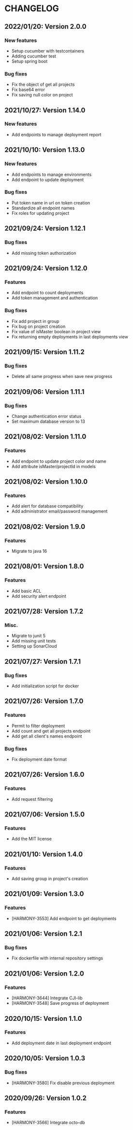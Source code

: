 # CHANGELOG

## 2022/01/20: Version 2.0.0

### New features

* Setup cucumber with testcontainers
* Adding cucumber test
* Setup spring boot

### Bug fixes

* Fix the object of get all projects
* Fix base64 error
* Fix saving null color on project

## 2021/10/27: Version 1.14.0

### New features

* Add endpoints to manage deployment report

## 2021/10/10: Version 1.13.0

### New features

* Add endpoints to manage environments
* Add endpoint to update deployment

### Bug fixes

* Put token name in url on token creation
* Standardize all endpoint names
* Fix roles for updating project

## 2021/09/24: Version 1.12.1

### Bug fixes

* Add missing token authorization

## 2021/09/24: Version 1.12.0

### Features

* Add endpoint to count deployments
* Add token management and authentication

### Bug fixes

* Fix add project in group
* Fix bug on project creation
* Fix value of isMaster boolean in project view
* Fix returning empty deployments in last deployments view

## 2021/09/15: Version 1.11.2

### Bug fixes

* Delete all same progress when save new progress

## 2021/09/06: Version 1.11.1

### Bug fixes

* Change authentication error status
* Set maximum database version to 13

## 2021/08/02: Version 1.11.0

### Features

* Add endpoint to update project color and name
* Add attribute isMaster/projectId in models

## 2021/08/02: Version 1.10.0

### Features

* Add alert for database compatibility
* Add administrator email/password management

## 2021/08/02: Version 1.9.0

### Features

* Migrate to java 16

## 2021/08/01: Version 1.8.0

### Features

* Add basic ACL
* Add security alert endpoint

## 2021/07/28: Version 1.7.2

### Misc.

* Migrate to junit 5
* Add missing unit tests
* Setting up SonarCloud

## 2021/07/27: Version 1.7.1

### Bug fixes

* Add initialization script for docker

## 2021/07/26: Version 1.7.0

### Features

* Permit to filter deployment
* Add count and get all projects endpoint
* Add get all client's names endpoint

### Bug fixes

* Fix deployment date format

## 2021/07/26: Version 1.6.0

### Features

* Add request filtering

## 2021/07/06: Version 1.5.0

### Features

* Add the MIT license

## 2021/01/10: Version 1.4.0

### Features

* Add saving group in project's creation

## 2021/01/09: Version 1.3.0

### Features

* [HARMONY-3553] Add endpoint to get deployments

## 2021/01/06: Version 1.2.1

### Bug fixes

* Fix dockerfile with internal repository settings

## 2021/01/06: Version 1.2.0

### Features

* [HARMONY-3644] Integrate CJI-lib
* [HARMONY-3548] Save progress of deployment

## 2020/10/15: Version 1.1.0

### Features

* Add deployment date in last deployment endpoint

## 2020/10/05: Version 1.0.3

### Bug fixes

* [HARMONY-3580] Fix disable previous deployment

## 2020/09/26: Version 1.0.2

### Features

* [HARMONY-3566] Integrate octo-db
